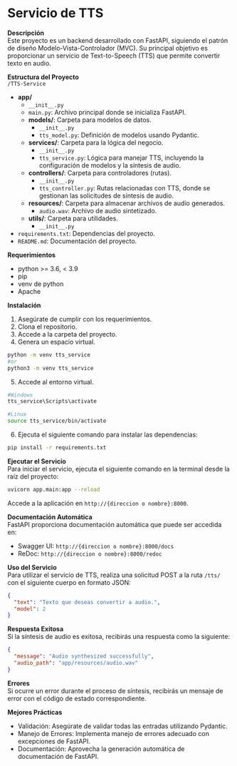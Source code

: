 **Servicio de TTS**
===================

**Descripción**\
Este proyecto es un backend desarrollado con FastAPI, siguiendo el patrón de diseño Modelo-Vista-Controlador (MVC). Su principal objetivo es proporcionar un servicio de Text-to-Speech (TTS) que permite convertir texto en audio.

**Estructura del Proyecto**\
`/TTS-Service`

-   **app/**
    -   `__init__.py`
    -   `main.py`: Archivo principal donde se inicializa FastAPI.
    -   **models/**: Carpeta para modelos de datos.
        -   `__init__.py`
        -   `tts_model.py`: Definición de modelos usando Pydantic.
    -   **services/**: Carpeta para la lógica del negocio.
        -   `__init__.py`
        -   `tts_service.py`: Lógica para manejar TTS, incluyendo la configuración de modelos y la síntesis de audio.
    -   **controllers/**: Carpeta para controladores (rutas).
        -   `__init__.py`
        -   `tts_controller.py`: Rutas relacionadas con TTS, donde se gestionan las solicitudes de síntesis de audio.
    -   **resources/**: Carpeta para almacenar archivos de audio generados.
        -   `audio.wav`: Archivo de audio sintetizado.
    -   **utils/**: Carpeta para utilidades.
        -   `__init__.py`
-   `requirements.txt`: Dependencias del proyecto.
-   `README.md`: Documentación del proyecto.

**Requerimientos**
- python >= 3.6, < 3.9
- pip
- venv de python
- Apache

**Instalación**

1.  Asegúrate de cumplir con los requerimientos.
2.  Clona el repositorio.
3.  Accede a la carpeta del proyecto.
4.  Genera un espacio virtual.

```bash
python -m venv tts_service
#or 
python3 -m venv tts_service
```

5. Accede al entorno virtual.

```bash
#Windows
tts_service\Scripts\activate

#Linux
source tts_service/bin/activate
```

6.  Ejecuta el siguiente comando para instalar las dependencias:

```bash
pip install -r requirements.txt
```

**Ejecutar el Servicio**\
Para iniciar el servicio, ejecuta el siguiente comando en la terminal desde la raíz del proyecto:

```bash
uvicorn app.main:app --reload
```

Accede a la aplicación en `http://{direccion o nombre}:8000`.

**Documentación Automática**\
FastAPI proporciona documentación automática que puede ser accedida en:

-   Swagger UI: `http://{direccion o nombre}:8000/docs`
-   ReDoc: `http://{direccion o nombre}:8000/redoc`

**Uso del Servicio**\
Para utilizar el servicio de TTS, realiza una solicitud POST a la ruta `/tts/` con el siguiente cuerpo en formato JSON:

```json
{
  "text": "Texto que deseas convertir a audio.",
  "model": 2
}
```

**Respuesta Exitosa**\
Si la síntesis de audio es exitosa, recibirás una respuesta como la siguiente:

```json
{
  "message": "Audio synthesized successfully",
  "audio_path": "app/resources/audio.wav"
}
```

**Errores**\
Si ocurre un error durante el proceso de síntesis, recibirás un mensaje de error con el código de estado correspondiente.

**Mejores Prácticas**

-   Validación: Asegúrate de validar todas las entradas utilizando Pydantic.
-   Manejo de Errores: Implementa manejo de errores adecuado con excepciones de FastAPI.
-   Documentación: Aprovecha la generación automática de documentación de FastAPI.